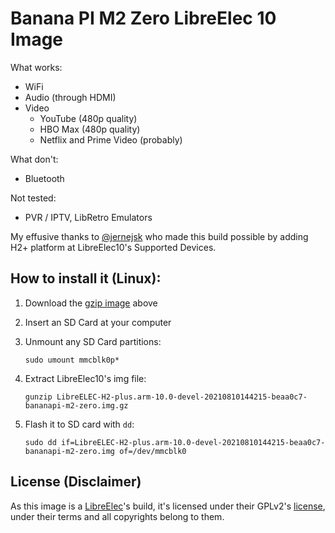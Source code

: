 # Banana PI M2 Zero LibreElec 10 Image

What works:

- WiFi
- Audio (through HDMI)
- Video
  - YouTube (480p quality)
  - HBO Max (480p quality)
  - Netflix and Prime Video (probably)

What don't:

- Bluetooth

Not tested:

- PVR / IPTV, LibRetro Emulators

My effusive thanks to [@jernejsk](https://github.com/jernejsk) who made this build possible by adding H2+ platform at LibreElec10's Supported Devices.

## How to install it (Linux):

1. Download the [gzip image](https://github.com/DiegoAscanio/bananapi-m2-zero-libreelec-10/raw/main/LibreELEC-H2-plus.arm-10.0-devel-20210810184355-beaa0c7-bananapi-m2-zero.img.gz) above
2. Insert an SD Card at your computer
3. Unmount any SD Card partitions:

    `sudo umount mmcblk0p*`
    
4. Extract LibreElec10's img file:

    `gunzip LibreELEC-H2-plus.arm-10.0-devel-20210810144215-beaa0c7-bananapi-m2-zero.img.gz`

5. Flash it to SD card with `dd`:

    `sudo dd if=LibreELEC-H2-plus.arm-10.0-devel-20210810144215-beaa0c7-bananapi-m2-zero.img of=/dev/mmcblk0`

## License (Disclaimer)

As this image is a [LibreElec](https://github.com/LibreELEC)'s build, it's licensed under their GPLv2's [license](https://github.com/LibreELEC/LibreELEC.tv/tree/master/licenses), under their terms and all copyrights belong to them.

